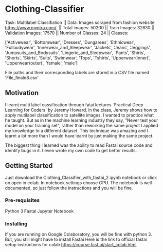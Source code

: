 # Clothing-Classifier
Task: Multilabel Classifiation ||
Data: Images scraped from fashion website https://www.myntra.com/. || 
Total images: 50200 || 
Train Images: 32630 || 
Validation Images: 17570 || 
Number of Classes: 24 || 
Classes:

['Activewear',
 'Bottomwear',
 'Dresses',
 'Dungarees',
 'Ethnicwear',
 'Fullbodywear',
 'Innerwear_and_Sleepwear',
 'Jackets',
 'Jeans',
 'Jeggings',
 'Jumpsuits_and_Bodysuits',
 'Lingerie_and_Sleepwear',
 'Pants',
 'Shirts',
 'Shorts',
 'Skirts',
 'Suits',
 'Swimwear',
 'Tops',
 'Tshirts',
 'Upperwear(inner)',
 'Upperwear(outer)',
 'female',
 'male']
 
 File paths and their corresponding labels are stored in a CSV file named 'File_finale8.csv'
 
## Motivation
I learnt multi label cassification through fatai lectures 'Practical Deep Learning for Coders' by Jeremy Howard.
In the class, Jeremy shows how to apply mutilabel classification to satellite images. I wanted to practice what he taught. But as in the machine learning industry they say, "Never test your model on your training set", rather than reworking the same project I applied my knowledge to a different dataset. This technique was amazing and I learnt a lot more than I would have learnt by just making the same project.

The biggest thing I learned was the ability to read Fastai source code and identify bugs in it. I even wrote my own code to get better results.

## Getting Started
Just download the Clothing_Classifier_with_fastai_2.ipynb notebook or click on open in colab.
In notebook settings choose GPU. The notebook is well-documented, so just follow the instructions and you will be fine.

### Pre-requisites
Python 3
Fastai
Jupyter Notebook

### Installing

If you are running on Google Colaboratory, you will be fine with python 3. But, you still might have to install Fastai
Here is the link to official fastai setup instructions for colab https://course.fast.ai/start_colab.html


